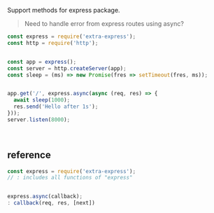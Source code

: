 Support methods for express package.
> Need to handle error from express routes using async?<br>

```javascript
const express = require('extra-express');
const http = require('http');


const app = express();
const server = http.createServer(app);
const sleep = (ms) => new Promise(fres => setTimeout(fres, ms));


app.get('/', express.async(async (req, res) => {
  await sleep(1000);
  res.send('Hello after 1s');
}));
server.listen(8000);
```
<br>


## reference

```javascript
const express = require('extra-express');
// : includes all functions of "express"


express.async(callback);
: callback(req, res, [next])
```

